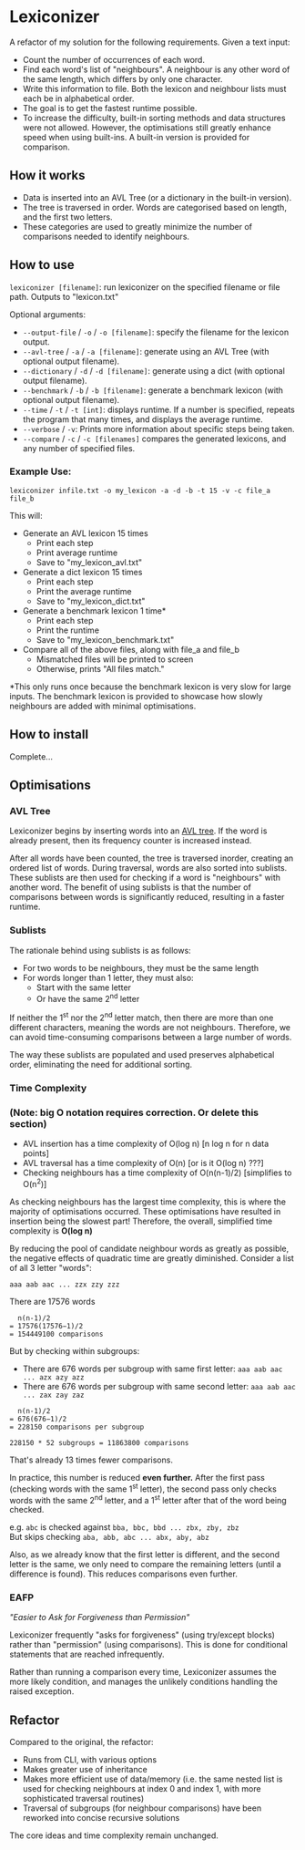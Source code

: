 # Lexiconizer
A refactor of my solution for the following requirements. Given a text input:
- Count the number of occurrences of each word.
- Find each word's list of "neighbours". A neighbour is any other word of the same length, which differs by only one character.
- Write this information to file. Both the lexicon and neighbour lists must each be in alphabetical order.
- The goal is to get the fastest runtime possible.
- To increase the difficulty, built-in sorting methods and data structures were not allowed. However, the optimisations still greatly enhance speed when using built-ins. A built-in version is provided for comparison.

## How it works
- Data is inserted into an AVL Tree (or a dictionary in the built-in version).
- The tree is traversed in order. Words are categorised based on length, and the first two letters.
- These categories are used to greatly minimize the number of comparisons needed to identify neighbours. 

## How to use
`lexiconizer [filename]`: run lexiconizer on the specified filename or file path. Outputs to "lexicon.txt"

Optional arguments:
- `--output-file` / `-o` / `-o [filename]`: specify the filename for the lexicon output.
- `--avl-tree` / `-a` / `-a [filename]`: generate using an AVL Tree (with optional output filename).
- `--dictionary` / `-d` / `-d [filename]`: generate using a dict (with optional output filename).
- `--benchmark` / `-b` / `-b [filename]`: generate a benchmark lexicon (with optional output filename).
- `--time` / `-t` / `-t [int]`: displays runtime. If a number is specified, repeats the program that many times, and displays the average runtime.
- `--verbose` / `-v`: Prints more information about specific steps being taken.
- `--compare` / `-c` / `-c [filenames]` compares the generated lexicons, and any number of specified files.

### Example Use:

`lexiconizer infile.txt -o my_lexicon -a -d -b -t 15 -v -c file_a file_b`

This will:
- Generate an AVL lexicon 15 times
  - Print each step
  - Print average runtime
  - Save to "my_lexicon_avl.txt"
- Generate a dict lexicon 15 times
  - Print each step
  - Print the average runtime
  - Save to "my_lexicon_dict.txt"
- Generate a benchmark lexicon 1 time*
  - Print each step
  - Print the runtime
  - Save to "my_lexicon_benchmark.txt"
- Compare all of the above files, along with file_a and file_b
  - Mismatched files will be printed to screen
  - Otherwise, prints "All files match."

*This only runs once because the benchmark lexicon is very slow for large inputs. The benchmark lexicon is provided to showcase how slowly neighbours are added with minimal optimisations.


## How to install
Complete...


## Optimisations
### AVL Tree
Lexiconizer begins by inserting words into an [AVL tree](https://en.wikipedia.org/wiki/AVL_tree). If the word is already present, then its frequency counter is increased instead.

After all words have been counted, the tree is traversed inorder, creating an ordered list of words. During traversal, words are also sorted into sublists. These sublists are then used for checking if a word is "neighbours" with another word. The benefit of using sublists is that the number of comparisons between words is significantly reduced, resulting in a faster runtime.

### Sublists
The rationale behind using sublists is as follows:

- For two words to be neighbours, they must be the same length
- For words longer than 1 letter, they must also:
    - Start with the same letter
    - Or have the same 2<sup>nd</sup> letter

If neither the 1<sup>st</sup> nor the 2<sup>nd</sup> letter match, then there are more than one different characters, meaning the words are not neighbours. Therefore, we can avoid time-consuming comparisons between a large number of words.

The way these sublists are populated and used preserves alphabetical order, eliminating the need for additional sorting.

### Time Complexity
### (Note: big O notation requires correction. Or delete this section)
- AVL insertion has a time complexity of O(log n) [n log n for n data points]
- AVL traversal has a time complexity of O(n) [or is it O(log n) ???]
- Checking neighbours has a time complexity of O(n(n-1)/2) [simplifies to O(n<sup>2</sup>)]

<!-- Talk about why AVL insertion is worth it due to lack of need for sorting -->

As checking neighbours has the largest time complexity, this is where the majority of optimisations occurred. These optimisations have resulted in insertion being the slowest part! Therefore, the overall, simplified time complexity is **O(log n)**

By reducing the pool of candidate neighbour words as greatly as possible, the negative effects of quadratic time are greatly diminished. Consider a list of all 3 letter "words":

`aaa aab aac ... zzx zzy zzz`

There are 17576 words
```
  n(n-1)/2
= 17576(17576−1)/2
= 154449100 comparisons
```
But by checking within subgroups:
- There are 676 words per subgroup with same first letter: `aaa aab aac ... azx azy azz`
- There are 676 words per subgroup with same second letter: `aaa aab aac ... zax zay zaz`

```
  n(n-1)/2
= 676(676−1)/2
= 228150 comparisons per subgroup

228150 * 52 subgroups = 11863800 comparisons
```
That's already 13 times fewer comparisons.

In practice, this number is reduced **even further.** After the first pass (checking words with the same 1<sup>st</sup> letter), the second pass only checks words with the same 2<sup>nd</sup> letter, and a 1<sup>st</sup> letter after that of the word being checked.

e.g. `abc` is checked against `bba, bbc, bbd ... zbx, zby, zbz`<br>
But skips checking `aba, abb, abc ... abx, aby, abz`

Also, as we already know that the first letter is different, and the second letter is the same, we only need to compare the remaining letters (until a difference is found). This reduces comparisons even further.

### EAFP
*"Easier to Ask for Forgiveness than Permission"*

Lexiconizer frequently "asks for forgiveness" (using try/except blocks) rather than "permission" (using comparisons). This is done for conditional statements that are reached infrequently.

Rather than running a comparison every time, Lexiconizer assumes the more likely condition, and manages the unlikely conditions handling the raised exception.

## Refactor
Compared to the original, the refactor:
- Runs from CLI, with various options
- Makes greater use of inheritance
- Makes more efficient use of data/memory (i.e. the same nested list is used for checking neighbours at index 0 and index 1, with more sophisticated traversal routines)
- Traversal of subgroups (for neighbour comparisons) have been reworked into concise recursive solutions

The core ideas and time complexity remain unchanged.